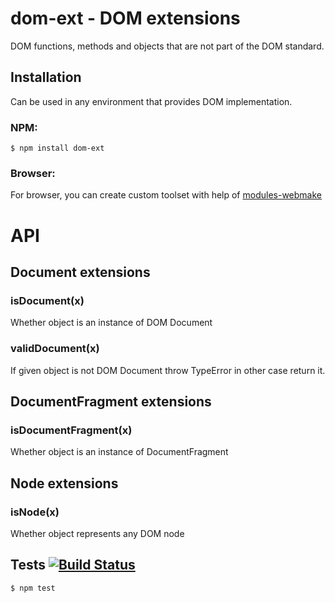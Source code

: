 # dom-ext - DOM extensions

DOM functions, methods and objects that are not part of the DOM standard.

## Installation

Can be used in any environment that provides DOM implementation.

### NPM:

	$ npm install dom-ext

### Browser:

For browser, you can create custom toolset with help of
[modules-webmake](https://github.com/medikoo/modules-webmake)

# API

## Document extensions

### isDocument(x)

Whether object is an instance of DOM Document

### validDocument(x)

If given object is not DOM Document throw TypeError in other case return it.

## DocumentFragment extensions

### isDocumentFragment(x)

Whether object is an instance of DocumentFragment

## Node extensions

### isNode(x)

Whether object represents any DOM node

## Tests [![Build Status](https://secure.travis-ci.org/medikoo/dom-ext.png?branch=master)](https://secure.travis-ci.org/medikoo/dom-ext)

	$ npm test
